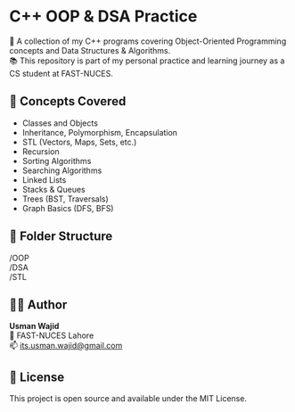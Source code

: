 # C++ OOP & DSA Practice

🚀 A collection of my C++ programs covering Object-Oriented Programming concepts and Data Structures & Algorithms.  
📚 This repository is part of my personal practice and learning journey as a CS student at FAST-NUCES.

## 🧠 Concepts Covered

- Classes and Objects
- Inheritance, Polymorphism, Encapsulation
- STL (Vectors, Maps, Sets, etc.)
- Recursion
- Sorting Algorithms
- Searching Algorithms
- Linked Lists
- Stacks & Queues
- Trees (BST, Traversals)
- Graph Basics (DFS, BFS)

## 📁 Folder Structure

/OOP  
/DSA  
/STL

## 🧑‍💻 Author

**Usman Wajid**  
📍 FAST-NUCES Lahore  
📫 [its.usman.wajid@gmail.com](mailto:its.usman.wajid@gmail.com)

## 📜 License

This project is open source and available under the MIT License.

